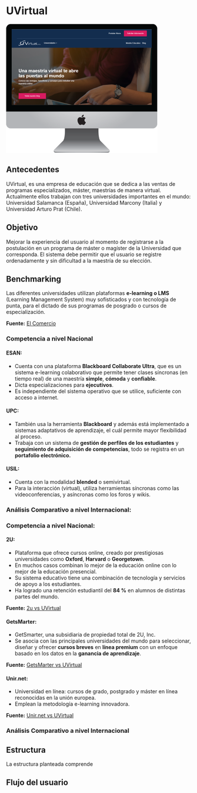 # UVirtual

![UVirtual](assets/img/UVirtual.png)

## Antecedentes

UVirtual, es una empresa de educación que se dedica a las ventas de programas especializados, máster, maestrías de manera virtual. Actualmente ellos trabajan con tres universidades importantes en el mundo: Universidad Salamanca (España), Universidad Marcony (Italia) y Universidad Arturo Prat (Chile).

[](www.uvirtual.org)

## Objetivo

Mejorar la experiencia del usuario al momento de registrarse a la postulación en un programa de máster o magíster de la Universidad que corresponda.
El sistema debe permitir que el usuario se registre ordenadamente y sin dificultad a la maestría de su elección.

## Benchmarking

Las diferentes universidades utilizan plataformas **e-learning o LMS** (Learning Management System) muy sofisticados y con tecnología de punta, para el dictado de sus programas de posgrado o cursos de especialización.

**Fuente:** [El Comercio](https://bit.ly/2GNfK7L "El Comercio")

### Competencia a nivel Nacional

#### ESAN:

* Cuenta con una plataforma **Blackboard Collaborate Ultra**, que es un sistema e-learning colaborativo que permite tener clases síncronas (en tiempo real) de una maestría **simple**, **cómoda** y **confiable**.
* Dicta especializaciones para **ejecutivos**.
* Es independiente del sistema operativo que se utilice, suficiente con acceso a internet.


#### UPC:

* También usa la herramienta **Blackboard** y además está implementado a sistemas adaptativos de aprendizaje, el cuál permite mayor flexibilidad al proceso.
* Trabaja con un sistema de **gestión de perfiles de los estudiantes** y **seguimiento de adquisición de competencias**, todo se registra en un **portafolio electrónico.**

#### USIL:

* Cuenta con la modalidad **blended** o semivirtual.
* Para la interacción (virtual), utiliza herramientas síncronas como las videoconferencias, y asíncronas como los foros y wikis.         

### Análisis Comparativo a nivel Internacional:


### Competencia a nivel Nacional:

#### 2U:

* Plataforma que ofrece cursos online, creado por prestigiosas universidades como **Oxford**, **Harvard** o **Georgetown**.
* En muchos casos combinan lo mejor de la educación online con lo mejor de la educación presencial.
* Su sistema educativo tiene una combinación de tecnología y servicios de apoyo a los estudiantes.
* Ha logrado una retención estudiantil del **84 %** en alumnos de distintas partes del mundo.

**Fuente:** [2u vs UVirtual](https://bit.ly/2Mk2HNf "2u vs UVirtual")

#### GetsMarter:

* GetSmarter, una subsidiaria de propiedad total de 2U, Inc.
* Se asocia con las principales universidades del mundo para seleccionar, diseñar y ofrecer **cursos breves** en **línea premium** con un enfoque basado en los datos en la **ganancia de aprendizaje**.

**Fuente:** [GetsMarter vs UVirtual](https://bit.ly/2MfOp0V "GetsMarter vs UVirtual")

#### Unir.net:

* Universidad en línea: cursos de grado, postgrado y máster en línea reconocidas en la unión europea.
* Emplean la metodología e-learning innovadora.

**Fuente:** [Unir.net vs UVirtual](https://bit.ly/2Oydkt2 "UVirtual vs Unir.net")

### Análisis Comparativo a nivel Internacional

## Estructura

La estructura planteada comprende

## Flujo del usuario
